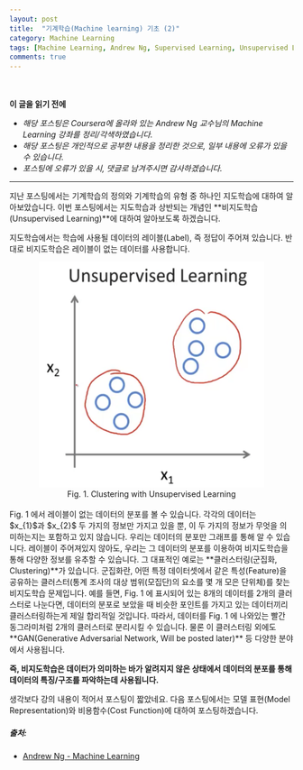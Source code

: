 ```yaml
---
layout: post
title:  "기계학습(Machine learning) 기초 (2)"
category: Machine Learning
tags: [Machine Learning, Andrew Ng, Supervised Learning, Unsupervised Learning, 머신러닝, 기계학습, 지도학습, 비지도학습]
comments: true
---
```


<br><br>
**이 글을 읽기 전에**<br>
- _해당 포스팅은 Coursera에 올라와 있는 Andrew Ng 교수님의 Machine Learning 강좌를 정리/각색하였습니다._
- _해당 포스팅은 개인적으로 공부한 내용을 정리한 것으로, 일부 내용에 오류가 있을 수 있습니다._
- _포스팅에 오류가 있을 시, 댓글로 남겨주시면 감사하겠습니다._

---

지난 포스팅에서는 기계학습의 정의와 기계학습의 유형 중 하나인 지도학습에 대하여 알아보았습니다. 이번 포스팅에서는 지도학습과 상반되는 개념인 **비지도학습(Unsupervised Learning)**에 대하여 알아보도록 하겠습니다.<br>

지도학습에서는 학습에 사용될 데이터의 레이블(Label), 즉 정답이 주어져 있습니다. 반대로 비지도학습은 레이블이 없는 데이터를 사용합니다.<br>

<center><img src="/assets/ml/02_introduction/Fig01_unsupervised_learning.png" width="400" height="400"></center>
<center>Fig. 1. Clustering with Unsupervised Learning</center>

<br>
Fig. 1 에서 레이블이 없는 데이터의 분포를 볼 수 있습니다. 각각의 데이터는 $x_{1}$과 $x_{2}$ 두 가지의 정보만 가지고 있을 뿐, 이 두 가지의 정보가 무엇을 의미하는지는 포함하고 있지 않습니다. 우리는 데이터의 분포만 그래프를 통해 알 수 있습니다. 레이블이 주어져있지 않아도, 우리는 그 데이터의 분포를 이용하여 비지도학습을 통해 다양한 정보를 유추할 수 있습니다. 그 대표적인 예로는 **클러스터링(군집화, Clustering)**가 있습니다. 군집화란, 어떤 특정 데이터셋에서 같은 특성(Feature)을 공유하는 클러스터(통계 조사의 대상 범위(모집단)의 요소를 몇 개 모은 단위체)를 찾는 비지도학습 문제입니다. 예를 들면, Fig. 1 에 표시되어 있는 8개의 데이터를 2개의 클러스터로 나눈다면, 데이터의 분포로 보았을 때 비슷한 포인트를 가지고 있는 데이터끼리 클러스터링하는게 제일 합리적일 것입니다. 따라서, 데이터를 Fig. 1 에 나와있는 빨간 동그라미처럼 2개의 클러스터로 분리시킬 수 있습니다. 물론 이 클러스터링 외에도 **GAN(Generative Adversarial Network, Will be posted later)** 등 다양한 분야에서 사용됩니다.

**즉, 비지도학습은 데이터가 의미하는 바가 알려지지 않은 상태에서 데이터의 분포를 통해 데이터의 특징/구조를 파악하는데 사용됩니다.**

생각보다 강의 내용이 적어서 포스팅이 짧았네요. 다음 포스팅에서는 모델 표현(Model Representation)와 비용함수(Cost Function)에 대하여 포스팅하겠습니다.

##### 출처:
- [Andrew Ng - Machine Learning](https://www.coursera.org/learn/machine-learning)
